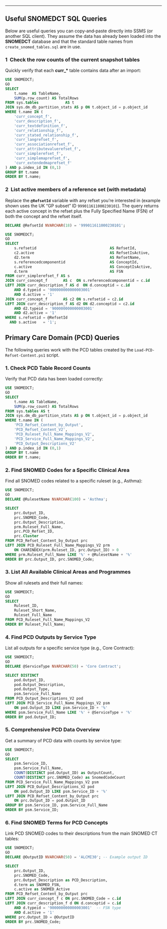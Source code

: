 ---

## Useful SNOMEDCT SQL Queries

Below are useful queries you can copy‑and‑paste directly into SSMS (or another SQL client). They assume the data has already been loaded into the **SNOMEDCT** database and that the standard table names from `create_snomed_tables.sql` are in use.

### 1  Check the row counts of the current snapshot tables

Quickly verify that each **curr_\*** table contains data after an import:

```sql
USE SNOMEDCT;
GO
SELECT  
    t.name  AS TableName,
    SUM(p.row_count) AS TotalRows
FROM sys.tables            AS t
JOIN sys.dm_db_partition_stats AS p ON t.object_id = p.object_id
WHERE t.name IN (
    'curr_concept_f',
    'curr_description_f',
    'curr_textdefinition_f',
    'curr_relationship_f',
    'curr_stated_relationship_f',
    'curr_langrefset_f',
    'curr_associationrefset_f',
    'curr_attributevaluerefset_f',
    'curr_simplerefset_f',
    'curr_simplemaprefset_f',
    'curr_extendedmaprefset_f'
) AND p.index_id IN (0,1)
GROUP BY t.name
ORDER BY t.name;
```

### 2  List active members of a reference set (with metadata)

Replace the **`@RefsetId`** variable with any refset you’re interested in (example shown uses the UK “GP subset” ID `999011611000230101`). The query returns each active concept in the refset plus the Fully Specified Name (FSN) of both the concept and the refset itself.

```sql
DECLARE @RefsetId NVARCHAR(18) = '999011611000230101';

USE SNOMEDCT;
GO
SELECT
    s.refsetid                                 AS RefsetId,
    c2.active                                  AS RefsetIsActive,
    d2.term                                    AS RefsetName,
    s.referencedcomponentid                    AS ConceptId,
    c.active                                   AS ConceptIsActive,
    d.term                                     AS FSN
FROM curr_simplerefset_f AS s
JOIN curr_concept_f       AS c  ON s.referencedcomponentid = c.id
LEFT JOIN curr_description_f AS d  ON d.conceptid = c.id
    AND d.typeid = '900000000000003001'
    AND d.active = '1'
JOIN curr_concept_f       AS c2 ON s.refsetid = c2.id
LEFT JOIN curr_description_f AS d2 ON d2.conceptid = c2.id
    AND d2.typeid = '900000000000003001'
    AND d2.active = '1'
WHERE s.refsetid = @RefsetId
  AND s.active   = '1';
```

## Primary Care Domain (PCD) Queries

The following queries work with the PCD tables created by the `Load-PCD-Refset-Content.ps1` script.

### 1. Check PCD Table Record Counts

Verify that PCD data has been loaded correctly:

```sql
USE SNOMEDCT;
GO
SELECT  
    t.name AS TableName,
    SUM(p.row_count) AS TotalRows
FROM sys.tables AS t
JOIN sys.dm_db_partition_stats AS p ON t.object_id = p.object_id
WHERE t.name IN (
    'PCD_Refset_Content_by_Output',
    'PCD_Refset_Content_V2',
    'PCD_Ruleset_Full_Name_Mappings_V2',
    'PCD_Service_Full_Name_Mappings_V2',
    'PCD_Output_Descriptions_V2'
) AND p.index_id IN (0,1)
GROUP BY t.name
ORDER BY t.name;
```

### 2. Find SNOMED Codes for a Specific Clinical Area

Find all SNOMED codes related to a specific ruleset (e.g., Asthma):

```sql
USE SNOMEDCT;
GO
DECLARE @RulesetName NVARCHAR(100) = 'Asthma';

SELECT 
    prc.Output_ID,
    prc.SNOMED_Code,
    prc.Output_Description,
    prm.Ruleset_Full_Name,
    prc.PCD_Refset_ID,
    prc.Cluster
FROM PCD_Refset_Content_by_Output prc
LEFT JOIN PCD_Ruleset_Full_Name_Mappings_V2 prm 
    ON CHARINDEX(prm.Ruleset_ID, prc.Output_ID) > 0
WHERE prm.Ruleset_Full_Name LIKE '%' + @RulesetName + '%'
ORDER BY prc.Output_ID, prc.SNOMED_Code;
```

### 3. List All Available Clinical Areas and Programmes

Show all rulesets and their full names:

```sql
USE SNOMEDCT;
GO
SELECT 
    Ruleset_ID,
    Ruleset_Short_Name,
    Ruleset_Full_Name
FROM PCD_Ruleset_Full_Name_Mappings_V2
ORDER BY Ruleset_Full_Name;
```

### 4. Find PCD Outputs by Service Type

List all outputs for a specific service type (e.g., Core Contract):

```sql
USE SNOMEDCT;
GO
DECLARE @ServiceType NVARCHAR(50) = 'Core Contract';

SELECT DISTINCT
    pod.Output_ID,
    pod.Output_Description,
    pod.Output_Type,
    psm.Service_Full_Name
FROM PCD_Output_Descriptions_V2 pod
LEFT JOIN PCD_Service_Full_Name_Mappings_V2 psm 
    ON pod.Output_ID LIKE psm.Service_ID + '%'
WHERE psm.Service_Full_Name LIKE '%' + @ServiceType + '%'
ORDER BY pod.Output_ID;
```

### 5. Comprehensive PCD Data Overview

Get a summary of PCD data with counts by service type:

```sql
USE SNOMEDCT;
GO
SELECT 
    psm.Service_ID,
    psm.Service_Full_Name,
    COUNT(DISTINCT pod.Output_ID) as OutputCount,
    COUNT(DISTINCT prc.SNOMED_Code) as SnomedCodeCount
FROM PCD_Service_Full_Name_Mappings_V2 psm
LEFT JOIN PCD_Output_Descriptions_V2 pod 
    ON pod.Output_ID LIKE psm.Service_ID + '%'
LEFT JOIN PCD_Refset_Content_by_Output prc 
    ON prc.Output_ID = pod.Output_ID
GROUP BY psm.Service_ID, psm.Service_Full_Name
ORDER BY psm.Service_ID;
```

### 6. Find SNOMED Terms for PCD Concepts

Link PCD SNOMED codes to their descriptions from the main SNOMED CT tables:

```sql
USE SNOMEDCT;
GO
DECLARE @OutputID NVARCHAR(50) = 'ALCMI30'; -- Example output ID

SELECT 
    prc.Output_ID,
    prc.SNOMED_Code,
    prc.Output_Description as PCD_Description,
    d.term as SNOMED_FSN,
    c.active as SNOMED_Active
FROM PCD_Refset_Content_by_Output prc
LEFT JOIN curr_concept_f c ON prc.SNOMED_Code = c.id
LEFT JOIN curr_description_f d ON d.conceptid = c.id
    AND d.typeid = '900000000000003001'  -- FSN type
    AND d.active = '1'
WHERE prc.Output_ID = @OutputID
ORDER BY prc.SNOMED_Code;
```
